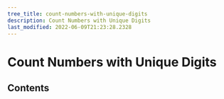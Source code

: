 ```yaml
---
tree_title: count-numbers-with-unique-digits
description: Count Numbers with Unique Digits
last_modified: 2022-06-09T21:23:28.2328
---
```


# Count Numbers with Unique Digits

## Contents
